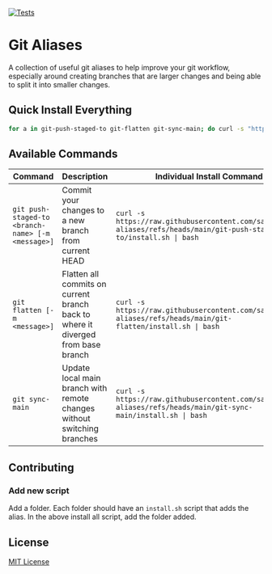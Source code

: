 [![Tests](https://github.com/sartaj/git-aliases/actions/workflows/test.yml/badge.svg)](https://github.com/sartaj/git-aliases/actions/workflows/test.yml)

# Git Aliases

A collection of useful git aliases to help improve your git workflow, especially around creating branches that are larger changes and being able to split it into smaller changes.

## Quick Install Everything

```bash
for a in git-push-staged-to git-flatten git-sync-main; do curl -s "https://raw.githubusercontent.com/sartaj/git-aliases/refs/heads/main/$a/install.sh" | bash; done
```

## Available Commands

| Command                                           | Description                                                                      | Individual Install Command                                                                                           |
| ------------------------------------------------- | -------------------------------------------------------------------------------- | -------------------------------------------------------------------------------------------------------------------- |
| `git push-staged-to <branch-name> [-m <message>]` | Commit your changes to a new branch from current HEAD                            | `curl -s https://raw.githubusercontent.com/sartaj/git-aliases/refs/heads/main/git-push-staged-to/install.sh \| bash` |
| `git flatten [-m <message>]`                      | Flatten all commits on current branch back to where it diverged from base branch | `curl -s https://raw.githubusercontent.com/sartaj/git-aliases/refs/heads/main/git-flatten/install.sh \| bash`        |
| `git sync-main`                                   | Update local main branch with remote changes without switching branches          | `curl -s https://raw.githubusercontent.com/sartaj/git-aliases/refs/heads/main/git-sync-main/install.sh \| bash`      |

## Contributing

### Add new script

Add a folder. Each folder should have an `install.sh` script that adds the alias. In the above install all script, add the folder added.

## License

[MIT License](LICENSE)
